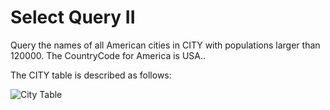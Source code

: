 # Select Query II 
Query the names of all American cities in CITY with populations larger than 120000. The CountryCode for America is USA..

The CITY table is described as follows:

![City Table](https://s3.amazonaws.com/hr-challenge-images/8137/1449729804-f21d187d0f-CITY.jpg)
